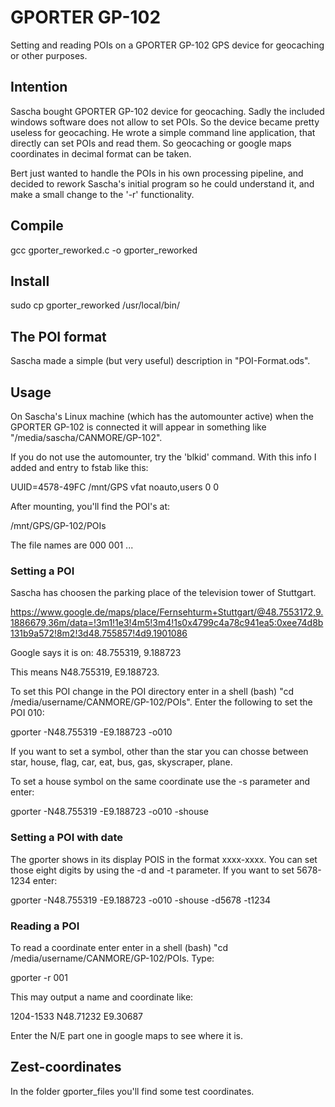 # GPORTER GP-102
Setting and reading POIs on a GPORTER GP-102 GPS device for geocaching or other purposes.

## Intention
Sascha bought GPORTER GP-102 device for geocaching. Sadly the included windows software does not allow to set POIs. So the device became pretty useless for geocaching. 
He wrote a simple command line application, that directly can set POIs and read them. So geocaching or google maps coordinates in decimal format can be taken.

Bert just wanted to handle the POIs in his own processing pipeline, and decided to rework Sascha's initial program so he could understand it, and make a small change to the '-r' functionality.


## Compile
gcc gporter_reworked.c -o gporter_reworked

## Install
sudo cp gporter_reworked /usr/local/bin/

## The POI format
Sascha made a simple (but very useful) description in "POI-Format.ods".

## Usage
On Sascha's Linux machine (which has the automounter active) when the GPORTER GP-102 is connected it will appear in something like "/media/sascha/CANMORE/GP-102".

If you do not use the automounter, try the 'blkid' command. With this info I added and entry to fstab like this:

UUID=4578-49FC /mnt/GPS vfat noauto,users 0 0

After mounting, you'll find the POI's at:

/mnt/GPS/GP-102/POIs

The file names are 000 001 ...

### Setting a POI
Sascha has choosen the parking place of the television tower of Stuttgart. 

https://www.google.de/maps/place/Fernsehturm+Stuttgart/@48.7553172,9.1886679,36m/data=!3m1!1e3!4m5!3m4!1s0x4799c4a78c941ea5:0xee74d8b131b9a572!8m2!3d48.755857!4d9.1901086

Google says it is on:
48.755319, 9.188723

This means N48.755319, E9.188723. 

To set this POI change in the POI directory enter in a shell (bash) "cd /media/username/CANMORE/GP-102/POIs". Enter the following to set the POI 010: 

gporter  -N48.755319 -E9.188723 -o010

If you want to set a symbol, other than the star you can chosse between star, house,  flag, car, eat, bus, gas, skyscraper, plane. 

To set a house symbol on the same coordinate use the -s parameter and enter: 

gporter  -N48.755319 -E9.188723 -o010 -shouse

### Setting a POI with date
The gporter shows in its display POIS in the format xxxx-xxxx. You can set those eight digits by using the -d and -t parameter. If you want to set 5678-1234 enter:

gporter  -N48.755319 -E9.188723 -o010 -shouse -d5678 -t1234

### Reading a POI
To read a coordinate enter enter in a shell (bash) "cd /media/username/CANMORE/GP-102/POIs. Type:

gporter -r 001

This may output a name and coordinate like:

1204-1533 N48.71232 E9.30687

Enter the N/E part one in google maps to see where it is.

## Zest-coordinates 
In the folder gporter_files you'll find some test coordinates.







